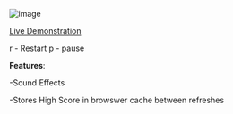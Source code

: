 
![image](https://github.com/JeremyGroce/snake/assets/108232216/c8fb2cc7-8fcb-489e-bf42-714ebb884297)
  
  [Live Demonstration](https://jeremygroce.github.io/snake/src/index.html)

r - Restart
p - pause

**Features**: 

-Sound Effects

-Stores High Score in browswer cache between refreshes


